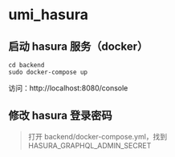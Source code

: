 # umi_hasura

## 启动 hasura 服务（docker）

```shell
cd backend
sudo docker-compose up
```

访问：http://localhost:8080/console

## 修改 hasura 登录密码

> 打开 backend/docker-compose.yml，找到 HASURA_GRAPHQL_ADMIN_SECRET
